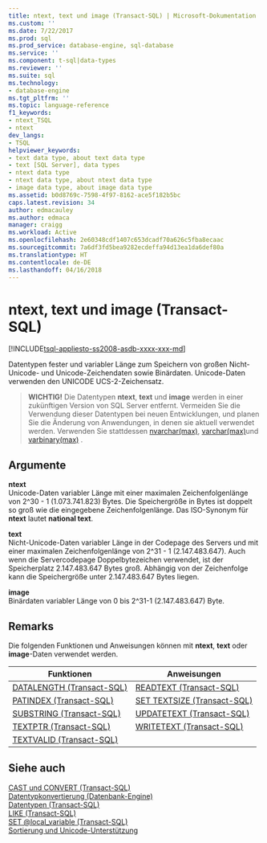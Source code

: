 ```yaml
---
title: ntext, text und image (Transact-SQL) | Microsoft-Dokumentation
ms.custom: ''
ms.date: 7/22/2017
ms.prod: sql
ms.prod_service: database-engine, sql-database
ms.service: ''
ms.component: t-sql|data-types
ms.reviewer: ''
ms.suite: sql
ms.technology:
- database-engine
ms.tgt_pltfrm: ''
ms.topic: language-reference
f1_keywords:
- ntext_TSQL
- ntext
dev_langs:
- TSQL
helpviewer_keywords:
- text data type, about text data type
- text [SQL Server], data types
- ntext data type
- ntext data type, about ntext data type
- image data type, about image data type
ms.assetid: b0d8769c-7598-4f97-8162-ace5f182b5bc
caps.latest.revision: 34
author: edmacauley
ms.author: edmaca
manager: craigg
ms.workload: Active
ms.openlocfilehash: 2e60348cdf1407c653dcadf70a626c5fba8ecaac
ms.sourcegitcommit: 7a6df3fd5bea9282ecdeffa94d13ea1da6def80a
ms.translationtype: HT
ms.contentlocale: de-DE
ms.lasthandoff: 04/16/2018
---
```

# <a name="ntext-text-and-image-transact-sql"></a>ntext, text und image (Transact-SQL)
[!INCLUDE[tsql-appliesto-ss2008-asdb-xxxx-xxx-md](../../includes/tsql-appliesto-ss2008-asdb-xxxx-xxx-md.md)]

Datentypen fester und variabler Länge zum Speichern von großen Nicht-Unicode- und Unicode-Zeichendaten sowie Binärdaten. Unicode-Daten verwenden den UNICODE UCS-2-Zeichensatz.
  
>**WICHTIG!**  Die Datentypen **ntext**, **text** und **image** werden in einer zukünftigen Version von SQL Server entfernt. Vermeiden Sie die Verwendung dieser Datentypen bei neuen Entwicklungen, und planen Sie die Änderung von Anwendungen, in denen sie aktuell verwendet werden. Verwenden Sie stattdessen [nvarchar(max)](../../t-sql/data-types/nchar-and-nvarchar-transact-sql.md), [varchar(max)](../../t-sql/data-types/char-and-varchar-transact-sql.md)und [varbinary(max)](../../t-sql/data-types/binary-and-varbinary-transact-sql.md) .  
  
  
## <a name="arguments"></a>Argumente  
**ntext**  
Unicode-Daten variabler Länge mit einer maximalen Zeichenfolgenlänge von 2^30 - 1 (1.073.741.823) Bytes. Die Speichergröße in Bytes ist doppelt so groß wie die eingegebene Zeichenfolgenlänge. Das ISO-Synonym für **ntext** lautet **national text**.
  
**text**  
Nicht-Unicode-Daten variabler Länge in der Codepage des Servers und mit einer maximalen Zeichenfolgenlänge von 2^31 - 1 (2.147.483.647). Auch wenn die Servercodepage Doppelbytezeichen verwendet, ist der Speicherplatz 2.147.483.647 Bytes groß. Abhängig von der Zeichenfolge kann die Speichergröße unter 2.147.483.647 Bytes liegen.
  
**image**  
Binärdaten variabler Länge von 0 bis 2^31-1 (2.147.483.647) Byte.
  
## <a name="remarks"></a>Remarks  
Die folgenden Funktionen und Anweisungen können mit **ntext**, **text** oder **image**-Daten verwendet werden.
  
|Funktionen|Anweisungen|  
|---|---|
|[DATALENGTH &#40;Transact-SQL&#41;](../../t-sql/functions/datalength-transact-sql.md)|[READTEXT &#40;Transact-SQL&#41;](../../t-sql/queries/readtext-transact-sql.md)|  
|[PATINDEX &#40;Transact-SQL&#41;](../../t-sql/functions/patindex-transact-sql.md)|[SET TEXTSIZE &#40;Transact-SQL&#41;](../../t-sql/statements/set-textsize-transact-sql.md)|  
|[SUBSTRING &#40;Transact-SQL&#41;](../../t-sql/functions/substring-transact-sql.md)|[UPDATETEXT &#40;Transact-SQL&#41;](../../t-sql/queries/updatetext-transact-sql.md)|  
|[TEXTPTR &#40;Transact-SQL&#41;](../../t-sql/functions/text-and-image-functions-textptr-transact-sql.md)|[WRITETEXT (Transact-SQL)](../../t-sql/queries/writetext-transact-sql.md)|  
|[TEXTVALID &#40;Transact-SQL&#41;](../../t-sql/functions/text-and-image-functions-textvalid-transact-sql.md)||  
  
## <a name="see-also"></a>Siehe auch
[CAST und CONVERT &#40;Transact-SQL&#41;](../../t-sql/functions/cast-and-convert-transact-sql.md)  
[Datentypkonvertierung &#40;Datenbank-Engine&#41;](../../t-sql/data-types/data-type-conversion-database-engine.md)  
[Datentypen &#40;Transact-SQL&#41;](../../t-sql/data-types/data-types-transact-sql.md)  
[LIKE &#40;Transact-SQL&#41;](../../t-sql/language-elements/like-transact-sql.md)  
[SET @local_variable &#40;Transact-SQL&#41;](../../t-sql/language-elements/set-local-variable-transact-sql.md)  
[Sortierung und Unicode-Unterstützung](../../relational-databases/collations/collation-and-unicode-support.md)


